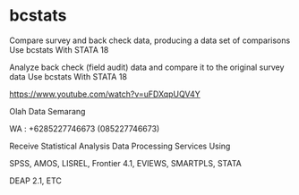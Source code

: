 # bcstats
Compare survey and back check data, producing a data set of comparisons Use bcstats With STATA 18

Analyze back check (field audit) data and compare it to the original survey data Use bcstats With STATA 18

https://www.youtube.com/watch?v=uFDXqpUQV4Y

Olah Data Semarang

WA : +6285227746673 (085227746673)

Receive Statistical Analysis Data Processing Services Using

SPSS, AMOS, LISREL, Frontier 4.1, EVIEWS, SMARTPLS, STATA

DEAP 2.1, ETC
